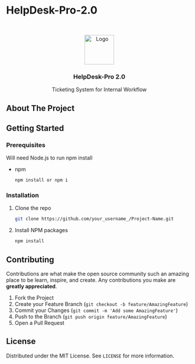 # HelpDesk-Pro-2.0

<!-- PROJECT SHIELDS -->


<!-- PROJECT LOGO -->
<br />
<p align="center">
  <a href="https://avatars.githubusercontent.com/u/76232698?s=400&u=dc93fa030b5fc34a1d22682560585cf9b6fca761&v=4">
    <img src="images/logo.png" alt="Logo" width="80" height="80">
  </a>

  <h3 align="center">HelpDesk-Pro 2.0</h3>

  <p align="center">
    Ticketing System for Internal Workflow
    <br />
  </p>
</p>

<!-- ABOUT THE PROJECT -->
## About The Project


<!-- GETTING STARTED -->
## Getting Started

### Prerequisites

Will need Node.js to run npm install 
* npm
  ```sh
  npm install or npm i
  ```

### Installation

1. Clone the repo
   ```sh
   git clone https://github.com/your_username_/Project-Name.git
   ```
2. Install NPM packages
   ```sh
   npm install
   ```

<!-- CONTRIBUTING -->
## Contributing

Contributions are what make the open source community such an amazing place to be learn, inspire, and create. Any contributions you make are **greatly appreciated**.

1. Fork the Project
2. Create your Feature Branch (`git checkout -b feature/AmazingFeature`)
3. Commit your Changes (`git commit -m 'Add some AmazingFeature'`)
4. Push to the Branch (`git push origin feature/AmazingFeature`)
5. Open a Pull Request


<!-- LICENSE -->
## License

Distributed under the MIT License. See `LICENSE` for more information.




